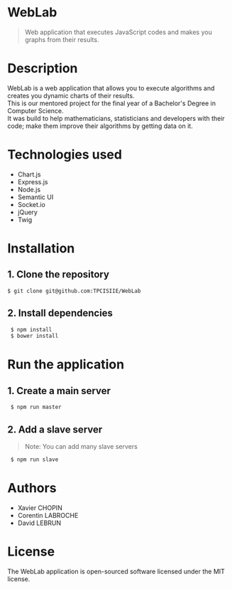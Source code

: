 # WebLab
> Web application that executes JavaScript codes and makes you graphs from their results.

# Description
WebLab is a web application that allows you to execute algorithms and creates you dynamic charts of their results.  <br>
This is our mentored project for the final year of a Bachelor's Degree in Computer Science. <br> 
It was build to help mathematicians, statisticians and developers with their code; make them improve their algorithms by getting data on it.

# Technologies used
- Chart.js
- Express.js
- Node.js
- Semantic UI
- Socket.io
- jQuery
- Twig

# Installation 
## 1. Clone the repository 
 ```bash
 $ git clone git@github.com:TPCISIIE/WebLab
 ```
 
## 2. Install dependencies
```bash
 $ npm install
 $ bower install
 ``` 
 
# Run the application
## 1. Create a main server
```bash
 $ npm run master
 ``` 
 
 ## 2. Add a slave server
 > Note: You can add many slave servers
 ```bash
  $ npm run slave
  ``` 
# Authors
- Xavier CHOPIN 
- Corentin LABROCHE
- David LEBRUN

# License
The WebLab application is open-sourced software licensed under the MIT license.